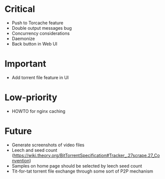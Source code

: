 # Critical
* Push to Torcache feature
* Double output messages bug
* Concurrency considerations
* Daemonize
* Back button in Web UI

# Important
* Add torrent file feature in UI

# Low-priority
* HOWTO for nginx caching

# Future
* Generate screenshots of video files
* Leech and seed count (https://wiki.theory.org/BitTorrentSpecification#Tracker_.27scrape.27_Convention)
* Samples on home page should be selected by leech seed count
* Tit-for-tat torrent file exchange through some sort of P2P mechanism

